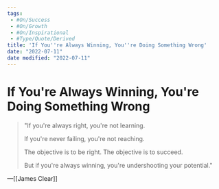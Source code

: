 ```yaml
---
tags:
 - #On/Success
 - #On/Growth
 - #On/Inspirational
 - #Type/Quote/Derived
title: 'If You''re Always Winning, You''re Doing Something Wrong'
date: "2022-07-11"
date modified: "2022-07-11"
---
```


# If You're Always Winning, You're Doing Something Wrong
> "If you're always right, you're not learning.
>
> If you're never failing, you're not reaching.
>
> The objective is to be right. The objective is to succeed. 
>
> But if you're always winning, you're undershooting your potential."

—[[James Clear]]
